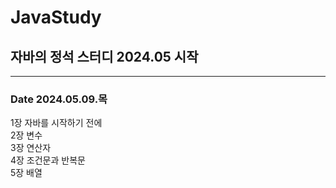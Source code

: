 # JavaStudy

## 자바의 정석 스터디 2024.05 시작

---
### Date 2024.05.09.목
1장 자바를 시작하기 전에  
2장 변수  
3장 연산자  
4장 조건문과 반복문  
5장 배열
